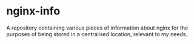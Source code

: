 # nginx-info

A repository containing various pieces of information about nginx for the purposes of being stored in a centralised location, relevant to my needs. 
